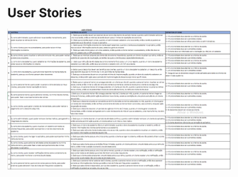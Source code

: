 # User Stories
<img src="https://github.com/FelipeASousa/trabalho_semestral_FGTI/blob/main/User%20Stories/us_pt1.PNG?raw=true"/>
<img src="https://github.com/FelipeASousa/trabalho_semestral_FGTI/blob/main/User%20Stories/us_pt2.PNG?raw=true"/>

